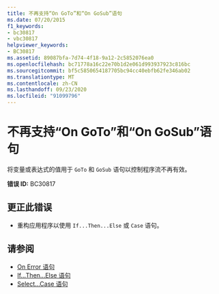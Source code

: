 ```yaml
---
title: 不再支持“On GoTo”和“On GoSub”语句
ms.date: 07/20/2015
f1_keywords:
- bc30817
- vbc30817
helpviewer_keywords:
- BC30817
ms.assetid: 89087bfa-7d74-4f18-9a12-2c5852076ea0
ms.openlocfilehash: bc71778a16c22e70b1d2e061d993937923c816bc
ms.sourcegitcommit: bf5c5850654187705bc94cc40ebfb62fe346ab02
ms.translationtype: MT
ms.contentlocale: zh-CN
ms.lasthandoff: 09/23/2020
ms.locfileid: "91099796"
---
```

# <a name="on-goto-and-on-gosub-statements-are-no-longer-supported"></a>不再支持“On GoTo”和“On GoSub”语句

将变量或表达式的值用于 `GoTo` 和 `GoSub` 语句以控制程序流不再有效。  
  
 **错误 ID:** BC30817  
  
## <a name="to-correct-this-error"></a>更正此错误  
  
- 重构应用程序以使用 `If...Then...Else` 或 `Case` 语句。  
  
## <a name="see-also"></a>请参阅

- [On Error 语句](../language-reference/statements/on-error-statement.md)
- [If...Then...Else 语句](../language-reference/statements/if-then-else-statement.md)
- [Select...Case 语句](../language-reference/statements/select-case-statement.md)
